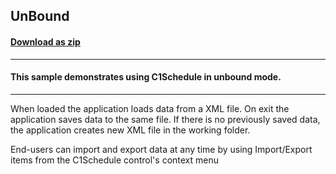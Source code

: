## UnBound
#### [Download as zip](https://grapecity.github.io/DownGit/#/home?url=https://github.com/GrapeCity/ComponentOne-WinForms-Samples/tree/master/NetFramework\Schedule\VB\UnBound)
____
#### This sample demonstrates using C1Schedule in unbound mode.
____
When loaded the application loads data from a  XML file. On exit the application saves data to the same file. If there is no previously saved data, the application creates new XML file in the working folder. 

End-users can import and export data at any time by using Import/Export items from the C1Schedule control's context menu 







